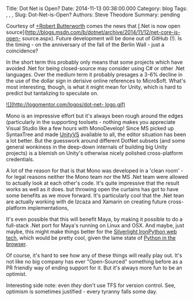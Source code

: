 Title: Dot Net is Open?
Date: 2014-11-13 00:38:00.000
Category: blog
Tags: , , , 
Slug: Dot-Net-is-Open?
Authors: Steve Theodore
Summary: pending

Courtesy of [+Robert
Butterworth](https://plus.google.com/116275833090172173559)  comes the news
that [.Net is now open
source](http://blogs.msdn.com/b/dotnet/archive/2014/11/12/net-core-is-open-
source.aspx).  Future development will be done out of GitHub (!).  Is the
timing - on the anniversary of the fall of the Berlin Wall - just a
coincidence?  
  
In the short term this probably only means that some projects which have
avoided .Net for being closed-source may consider using C# or other .Net
languages. Over the medium term it probably presages a 3-6% decline in the use
of the dollar sign in derisive online references to Micro$oft.  What's most
interesting, though, is what it might mean for Unity, which is hard to predict
but tantalizing to speculate on.  
  
  

[![](http://logomentor.com/logos/dot-net-
logo.gif)](http://logomentor.com/logos/dot-net-logo.gif)

  
Mono is an impressive effort but it's always been rough around the edges
(particularly in the supporting toolsets - nothing makes you appreciate Visual
Studio like a few hours with MonoDevelop!  Since MS picked up SyntaxTree and
made [UnityVS](http://unityvs.com/) available to all, the editor situation has
been a lot better. But the guesswork around different DotNet subsets (and some
general wonkiness in the deep-down internals of building big Unity projects)
is a blemish on Unity's otherwise nicely polished cross-platform credentials.  
  
A lot of the reason for that is that Mono was developed in a 'clean room' -
for legal reasons neither the Mono team nor the MS .Net team were allowed to
actually look at each other's code. It's quite impressive that the result
works as well as it does. but throwing open the curtains has got to have some
benefits as we move forward.  It's particularly cool that the .Net tean are
actually working with de Izcaza and Xamarin on creating future cross-platform
implementations,  
  
It's even possible that this will benefit Maya, by making it possible to do a
full-stack .Net port for Maya's running on Linux and OSX.  And maybe, just
maybe, this might make things better for the [Silverlight IronPython web
tech](https://code.google.com/p/trypython/), which would be pretty cool, given
the lame state of [Python in the
browser](http://techartsurvival.blogspot.com/2013/12/python-in-browsers.html).  
  
Of course, it's hard to see how any of these things will really play out. It's
not like no big company has ever "Open-Sourced" something before as a PR
friendly way of ending support for it. But it's always more fun to be an
optimist.  
  
Interesting side note: even _they_ don't use TFS for version control. See,
optimism is sometimes justified - every tyranny falls some day.  
  


